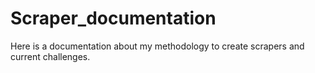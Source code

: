 # Scraper_documentation
Here is a documentation about my methodology to create scrapers and current challenges. 
